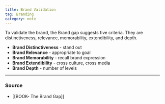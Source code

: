 ```yaml
---
title: Brand Validation
tag: Branding
category: note
---
```


To validate the brand, the Brand gap suggests five criteria. They are distinctiveness, relevance, memorability, extendibility, and depth.
- **Brand Distinctiveness** - stand out
- **Brand Relevance** - appropriate to goal
- **Brand Memorability** - recall brand expression
- **Brand Extendibility** - cross culture, cross media
- **Brand Depth** - number of levels

--- 
### Source
- [[BOOK- The Brand Gap]]
